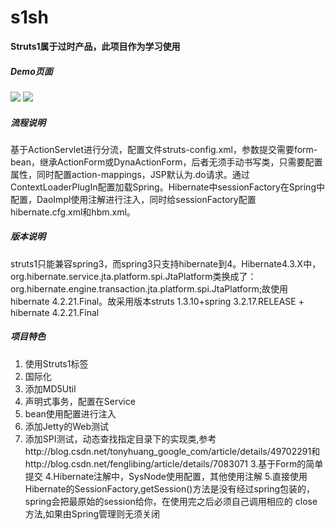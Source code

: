 # s1sh

**Struts1属于过时产品，此项目作为学习使用**


##### Demo页面

<img src="https://github.com/yongzhian/s1sh/blob/master/doc/login.png"/>

<img src="https://github.com/yongzhian/s1sh/blob/master/doc/index.png"/>

##### 流程说明

基于ActionServlet进行分流，配置文件struts-config.xml，参数提交需要form-bean，继承ActionForm或DynaActionForm，后者无须手动书写类，只需要配置属性，同时配置action-mappings，JSP默认为.do请求。通过ContextLoaderPlugIn配置加载Spring。Hibernate中sessionFactory在Spring中配置，DaoImpl使用注解进行注入，同时给sessionFactory配置hibernate.cfg.xml和hbm.xml。

##### 版本说明

struts1只能兼容spring3，而spring3只支持hibernate到4。Hibernate4.3.X中，org.hibernate.service.jta.platform.spi.JtaPlatform类换成了： org.hibernate.engine.transaction.jta.platform.spi.JtaPlatform;故使用hibernate 4.2.21.Final。故采用版本struts 1.3.10+spring 3.2.17.RELEASE + hibernate 4.2.21.Final

##### 项目特色
1. 使用Struts1标签
1. 国际化
1. 添加MD5Util
1. 声明式事务，配置在Service
1. bean使用配置进行注入
1. 添加Jetty的Web测试
2. 添加SPI测试，动态查找指定目录下的实现类,参考http://blog.csdn.net/tonyhuang_google_com/article/details/49702291和http://blog.csdn.net/fenglibing/article/details/7083071
3.基于Form的简单提交
4.Hibernate注解中，SysNode使用配置，其他使用注解
5.直接使用Hibernate的SessionFactory,getSession()方法是没有经过spring包装的，spring会把最原始的session给你，在使用完之后必须自己调用相应的 close方法,如果由Spring管理则无须关闭
